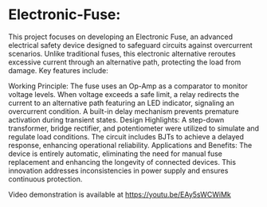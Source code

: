 # Electronic-Fuse: 
This project focuses on developing an Electronic Fuse, an advanced electrical safety device designed to safeguard circuits against overcurrent scenarios. Unlike traditional fuses, this electronic alternative reroutes excessive current through an alternative path, protecting the load from damage. Key features include:

Working Principle: The fuse uses an Op-Amp as a comparator to monitor voltage levels. When voltage exceeds a safe limit, a relay redirects the current to an alternative path featuring an LED indicator, signaling an overcurrent condition. A built-in delay mechanism prevents premature activation during transient states.
Design Highlights: A step-down transformer, bridge rectifier, and potentiometer were utilized to simulate and regulate load conditions. The circuit includes BJTs to achieve a delayed response, enhancing operational reliability.
Applications and Benefits: The device is entirely automatic, eliminating the need for manual fuse replacement and enhancing the longevity of connected devices. This innovation addresses inconsistencies in power supply and ensures continuous protection.

Video demonstration is available at https://youtu.be/EAy5sWCWiMk
